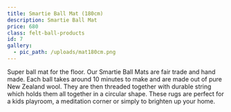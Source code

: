 ```yaml
---
title: Smartie Ball Mat (180cm)
description: Smartie Ball Mat
price: 680
class: felt-ball-products
id: 7
gallery:
  - pic_path: /uploads/mat180cm.png
---
```



Super ball mat for the floor. Our Smartie Ball Mats are fair trade and hand made. Each ball takes around 10 minutes to make and are made out of pure New Zealand wool. They are then threaded together with durable string which holds them all together in a circular shape. These rugs are perfect for a kids playroom, a meditation corner or simply to brighten up your home.

